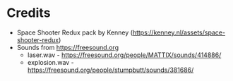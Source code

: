 # Credits

- Space Shooter Redux pack by Kenney (https://kenney.nl/assets/space-shooter-redux)
- Sounds from https://freesound.org
    - laser.wav - https://freesound.org/people/MATTIX/sounds/414886/
    - explosion.wav - https://freesound.org/people/stumpbutt/sounds/381686/